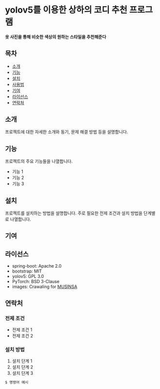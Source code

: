 # yolov5를 이용한 상하의 코디 추천 프로그램

<h4>옷 사진을 통해 비슷한 색상의 원하는 스타일을 추천해준다</h4>

## 목차
- [소개](#소개)
- [기능](#기능)
- [설치](#설치)
- [사용법](#사용법)
- [기여](#기여)
- [라이선스](#라이선스)
- [연락처](#연락처)

## 소개
프로젝트에 대한 자세한 소개와 동기, 문제 해결 방법 등을 설명합니다.

## 기능
프로젝트의 주요 기능들을 나열합니다.
- 기능 1
- 기능 2
- 기능 3

## 설치
프로젝트를 설치하는 방법을 설명합니다. 주로 필요한 전제 조건과 설치 방법을 단계별로 나열합니다.

## 기여

## 라이선스
- spring-boot: Apache 2.0
- bootstrap: MIT
- yolov5: GPL 3.0
- PyTorch: BSD 3-Clause
- images: Crawaling for [MUSINSA](https://www.musinsa.com)
  
## 연락처


### 전제 조건
- 전제 조건 1
- 전제 조건 2

### 설치 방법
1. 설치 단계 1
2. 설치 단계 2
3. 설치 단계 3

```bash
$ 명령어 예시
